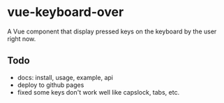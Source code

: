 # vue-keyboard-over

A Vue component that display pressed keys on the keyboard by the user right now.

## Todo

- docs: install, usage, example, api
- deploy to github pages
- fixed some keys don't work well like capslock, tabs, etc.
